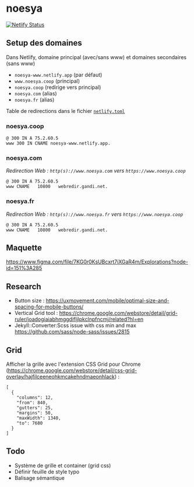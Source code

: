 # noesya

[![Netlify Status](https://api.netlify.com/api/v1/badges/7755f932-ad59-4c58-b029-c5d4bbde2015/deploy-status)](https://app.netlify.com/sites/noesya-www/deploys)

## Setup des domaines

Dans Netlify, domaine principal (avec/sans www) et domaines secondaires (sans www)
- `noesya-www.netlify.app` (par défaut)
- `www.noesya.coop` (principal)
- `noesya.coop` (redirige vers principal)
- `noesya.com` (alias)
- `noesya.fr` (alias)

Table de redirections dans le fichier [`netlify.toml`](https://github.com/noesya/noesya-www/blob/master/netlify.toml)

### noesya.coop

```
@ 300 IN A 75.2.60.5
www 300 IN CNAME noesya-www.netlify.app.
```

### noesya.com

*Redirection Web : `http(s)://www.noesya.com` vers `https://www.noesya.coop`*

```
@ 300 IN A 75.2.60.5
www	CNAME	10800	webredir.gandi.net.
```

### noesya.fr

*Redirection Web : `http(s)://www.noesya.fr` vers `https://www.noesya.coop`*

```
@ 300 IN A 75.2.60.5
www	CNAME	10800	webredir.gandi.net.
```


## Maquette

https://www.figma.com/file/7KG0r0KsUBcxrt7iXGaR4m/Explorations?node-id=151%3A285


## Research

- Button size : https://uxmovement.com/mobile/optimal-size-and-spacing-for-mobile-buttons/
- Vertical Grid tool : https://chrome.google.com/webstore/detail/grid-ruler/joadogiaiabhmggdifljlpkclnpfncmj/related?hl=en
- Jekyll::Converter:Scss issue with css min and max https://github.com/sass/node-sass/issues/2815

## Grid

Afficher la grille avec l'extension CSS Grid pour Chrome (https://chrome.google.com/webstore/detail/css-grid-overlay/hajfilceeneohkmcakehndmaeonhlack) :

```
[
  {
    "columns": 12,
    "from": 840,
    "gutters": 25,
    "margins": 50,
    "maxWidth": 1340,
    "to": 7680
  }
]
```

## Todo

- Système de grille et container (grid css)
- Définir feuille de style typo
- Balisage sémantique
